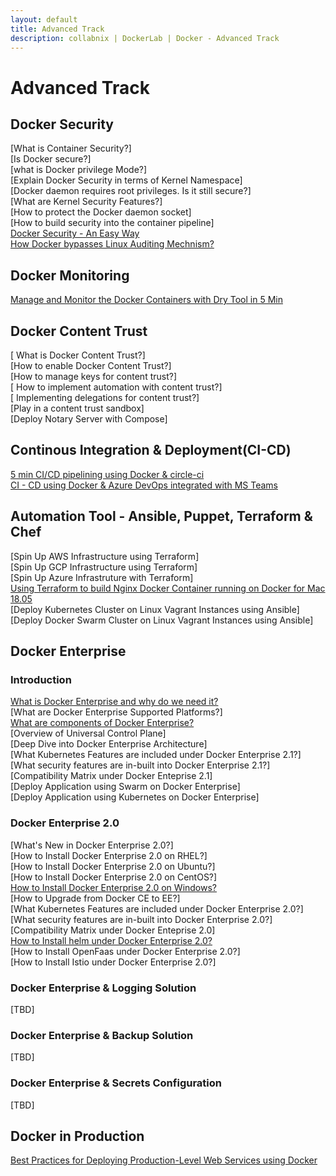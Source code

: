 ```yaml
---
layout: default
title: Advanced Track
description: collabnix | DockerLab | Docker - Advanced Track
---
```


# Advanced Track

## Docker Security

[What is Container Security?]<br>
[Is Docker secure?]<br>
[what is Docker privilege Mode?]<br>
[Explain Docker Security in terms of Kernel Namespace]<br>
[Docker daemon requires root privileges. Is it still secure?]<br>
[What are Kernel Security Features?]<br>
[How to protect the Docker daemon socket]<br>
[How to build security into the container pipeline]<br>
[Docker Security - An Easy Way](./security/README.md)<br>
[How Docker bypasses Linux Auditing Mechnism?](./security/ByPassing-Linux-Security-Audit.md)

## Docker Monitoring

[Manage and Monitor the Docker Containers with Dry Tool in 5 Min](./monitoring/dry-tool/README.md)


## Docker Content Trust

[ What is Docker Content Trust?]<br>
[How to enable Docker Content Trust?]<br>
[How to manage keys for content trust?]<br>
[ How to implement automation with content trust?]<br>
[ Implementing delegations for content trust?]<br>
[Play in a content trust sandbox]<br>
[Deploy Notary Server with Compose]<br>



## Continous Integration & Deployment(CI-CD)

[5 min CI/CD pipelining using Docker & circle-ci](./ci-cd/cicd-circleci.md)<br>
[CI - CD using Docker & Azure DevOps integrated with MS Teams](./ci-cd/cicd-azuredevops.md)

## Automation Tool - Ansible, Puppet, Terraform & Chef

[Spin Up AWS Infrastructure using Terraform]<br>
[Spin Up GCP Infrastructure using Terraform]<br>
[Spin Up Azure Infrastruture with Terraform]<br>
[Using Terraform to build Nginx Docker Container running on Docker for Mac 18.05](./automation/terraform/terraform-mac-nginx.md)<br>
[Deploy Kubernetes Cluster on Linux Vagrant Instances using Ansible]<br>
[Deploy Docker Swarm Cluster on Linux Vagrant Instances using Ansible]

## Docker Enterprise 

### Introduction

[What is Docker Enterprise and why do we need it?](./enterprise/what-is-docker-enterprise.md)<br>
[What are Docker Enterprise Supported Platforms?]<br>
[What are components of Docker Enterprise?](./Components-of-Docker-Enterprise.md)<br>
[Overview of Universal Control Plane]<br>
[Deep Dive into Docker Enterprise Architecture]<br>
[What Kubernetes Features are included under Docker Enterprise 2.1?]<br>
[What security features are in-built into Docker Enterprise 2.1?]<br>
[Compatibility Matrix under Docker Enteprise 2.1]<br>
[Deploy Application using Swarm on Docker Enterprise]<br>
[Deploy Application using Kubernetes on Docker Enterprise]<br>

### Docker Enterprise 2.0


[What's New in Docker Enterprise 2.0?]<br>
[How to Install Docker Enterprise 2.0 on RHEL?]<br>
[How to Install Docker Enterprise 2.0 on Ubuntu?]<br>
[How to Install Docker Enterprise 2.0 on CentOS?]<br>
[How to Install Docker Enterprise 2.0 on Windows?]()<br>
[How to Upgrade from Docker CE to EE?]<br>
[What Kubernetes Features are included under Docker Enterprise 2.0?]<br>
[What security features are in-built into Docker Enterprise 2.0?]<br>
[Compatibility Matrix under Docker Enteprise 2.0]<br>
[How to Install helm under Docker Enterprise 2.0?]()<br>
[How to Install OpenFaas under Docker Enterprise 2.0?]<br>
[How to Install Istio under Docker Enterprise 2.0?]<br>


### Docker Enterprise & Logging Solution

[TBD]<br>

### Docker Enterprise & Backup Solution

[TBD]<br>


### Docker Enterprise & Secrets Configuration

[TBD]<br>




## Docker in Production

[Best Practices for Deploying Production-Level Web Services using Docker](./bestpractices/docker-in-production-1.md)
